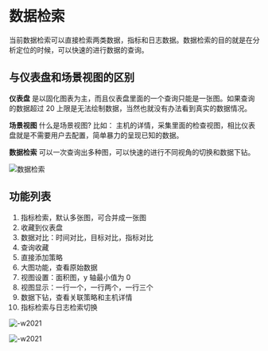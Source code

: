 # 数据检索

当前数据检索可以直接检索两类数据，指标和日志数据。数据检索的目的就是在分析定位的时候，可以快速的进行数据的查询。

## 与仪表盘和场景视图的区别

**仪表盘** 是以固化图表为主，而且仪表盘里面的一个查询只能是一张图。如果查询的数据超过 20 上限是无法绘制数据，当然也就没有办法看到真实的数据情况。

**场景视图** 什么是场景视图? 比如： 主机的详情，采集里面的检查视图，相比仪表盘就是不需要用户去配置，简单暴力的呈现已知的数据。

**数据检索** 可以一次查询出多种图，可以快速的进行不同视角的切换和数据下钻。 

![数据检索](media/%E6%95%B0%E6%8D%AE%E6%A3%80%E7%B4%A2.gif)

## 功能列表

1. 指标检索，默认多张图，可合并成一张图
2. 收藏到仪表盘
3. 数据对比：时间对比，目标对比，指标对比
4. 查询收藏
5. 直接添加策略
6. 大图功能，查看原始数据
7. 视图设置：面积图，y 轴最小值为 0
8. 视图显示：一行一个，一行两个，一行三个
9. 数据下钻，查看关联策略和主机详情
10. 指标检索与日志检索切换

![-w2021](media/16044647842285.jpg)

![-w2021](media/16044650045876.jpg)

